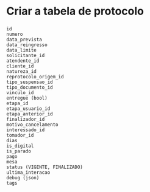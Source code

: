 # Criar a tabela de protocolo

###

    id
    numero
    data_prevista
    data_reingresso
    data_limite
    solicitante_id
    atendente_id
    cliente_id
    natureza_id
    reprotocolo_origem_id
    tipo_suspensao_id
    tipo_documento_id
    vinculo_id
    entregue (bool)
    etapa_id
    etapa_usuario_id
    etapa_anterior_id
    finalizador_id
    motivo_cancelamento
    interessado_id
    tomador_id
    dias
    is_digital
    is_parado
    pago
    mesa
    status (VIGENTE, FINALIZADO)
    ultima_interacao
    debug (json)
    tags
